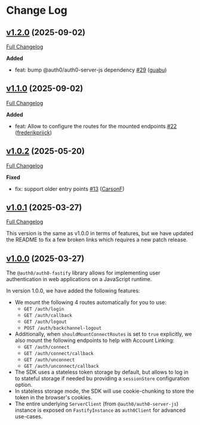 # Change Log

## [v1.2.0](https://github.com/auth0/auth0-fastify/releases/tag/auth0-fastify-v1.2.0) (2025-09-02)
[Full Changelog](https://github.com/auth0/auth0-fastify/compare/auth0-fastify-v1.1.0...auth0-fastify-v1.2.0)

**Added**
- feat: bump @auth0/auth0-server-js dependency [#29](https://github.com/auth0/auth0-fastify/pull/29) ([guabu](https://github.com/guabu))

## [v1.1.0](https://github.com/auth0/auth0-fastify/releases/tag/auth0-fastify-v1.1.0) (2025-09-02)
[Full Changelog](https://github.com/auth0/auth0-fastify/compare/auth0-fastify-v1.0.2...auth0-fastify-v1.1.0)

**Added**
- feat: Allow to configure the routes for the mounted endpoints [#22](https://github.com/auth0/auth0-fastify/pull/22) ([frederikprijck](https://github.com/frederikprijck))

## [v1.0.2](https://github.com/auth0/auth0-fastify/releases/tag/auth0-fastify-v1.0.2) (2025-05-20)
[Full Changelog](https://github.com/auth0/auth0-fastify/compare/auth0-fastify-v1.0.1...auth0-fastify-v1.0.2)

**Fixed**
- fix: support older entry points [#13](https://github.com/auth0/auth0-fastify/pull/13) ([CarsonF](https://github.com/CarsonF))

## [v1.0.1](https://github.com/auth0/auth0-fastify/releases/tag/auth0-fastify-v1.0.1) (2025-03-27)
[Full Changelog](https://github.com/auth0/auth0-fastify/compare/auth0-fastify-v1.0.0...auth0-fastify-v1.0.1)

This version is the same as v1.0.0 in terms of features, but we have updated the README to fix a few broken links which requires a new patch release.

## [v1.0.0](https://github.com/auth0/auth0-fastify/releases/tag/auth0-fastify-v1.0.0) (2025-03-27)

The `@auth0/auth0-fastify` library allows for implementing user authentication in web applications on a JavaScript runtime.

In version 1.0.0, we have added the following features:

- We mount the following 4 routes automatically for you to use:
  - `GET /auth/login`
  - `GET /auth/callback`
  - `GET /auth/logout`
  - `POST /auth/backchannel-logout`
- Additionally, when `shouldMountConnectRoutes` is set to `true` explicitly, we also mount the following endpoints to help with Account Linking:
  - `GET /auth/connect`
  - `GET /auth/connect/callback`
  - `GET /auth/unconnect`
  - `GET /auth/unconnect/callback`
- The SDK uses a stateless token storage by default, but allows to log in to stateful storage if needed bu providing a `sessionStore` configuration option.
- In stateless storage mode, the SDK will use cookie-chunking to store the token in the browser's cookies.
- The entire underlying `ServerClient` (from `@auth0/auth0-server-js`) instance is exposed on `FastifyInstance` as `auth0Client` for advanced use-cases.


